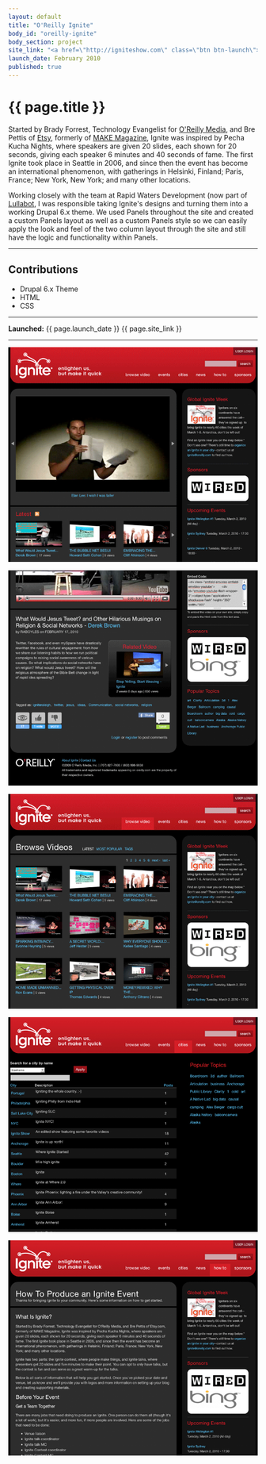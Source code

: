 ```yaml
---
layout: default
title: "O'Reilly Ignite"
body_id: "oreilly-ignite"
body_section: project
site_link: "<a href=\"http://igniteshow.com\" class=\"btn btn-launch\">View site</a>"
launch_date: February 2010
published: true
---
```


# {{ page.title }}

Started by Brady Forrest, Technology Evangelist for [O'Reilly Media](http://oreilly.com), and Bre Pettis of [Etsy](http://etsy.com), formerly of [MAKE Magazine](http://makezine.com), Ignite was inspired by Pecha Kucha Nights, where speakers are given 20 slides, each shown for 20 seconds, giving each speaker 6 minutes and 40 seconds of fame. The first Ignite took place in Seattle in 2006, and since then the event has become an international phenomenon, with gatherings in Helsinki, Finland; Paris, France; New York, New York; and many other locations.

Working closely with the team at Rapid Waters Development (now part of [Lullabot](http://lullabot.com), I was responsible taking Ignite's designs and turning them into a working Drupal 6.x theme. We used Panels throughout the site and created a custom Panels layout as well as a custom Panels style so we can easily apply the look and feel of the two column layout through the site and still have the logic and functionality within Panels.

---

## Contributions

* Drupal 6.x Theme
* HTML
* CSS

---

**Launched:** {{ page.launch_date }} {{ page.site_link }}

---

![Home](screenshots/home.png)

![Video](screenshots/video.png)

![Browse](screenshots/browse.png)

![Cities](screenshots/cities.png)

![Node](screenshots/node.png)

